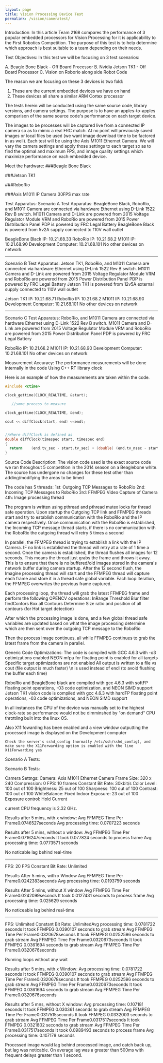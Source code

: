 ```yaml
---
layout: page
title: Vision Processing Device Test
permalink: /vision/cameratest/
---
```




Introduction:
In this article Team 2168 compares the performance of 3 popular embedded processors for Vision Processing for it is applicability to the First Robotics Competition.
The purpose of this test is to help determine which approach is best suitable to a team depending on their needs.

Test Objectives:
In this test we will be focusing on 3 test scenarios:

A. Beagle Bone Black - Off Board Processor
B. Nvidia Jetson TK1 - Off Board Processor
C. Vision on Roborio along side Robot Code

The reason we are focusing on these 3 devices is two fold:
1. These are the current embedded devices we have on hand
2. These devices all share a similar ARM Cortex processor

The tests herein will be conducted using the same source code, library versions, and camera settings. The purpose is to have an apples-to-apples comparison of the same source code's performance on each target device.


The images to be processes will be captured live from a connected IP camera so as to mimic a real FRC match. At no point will previously saved images or local files be used (we want image download time to be factored in as well).
Each test will be using the Axis M1011 Ethernet Camera. We will vary the camera settings and apply those settings to each target so as to find the optimal and maximum FPS, and image quality settings which maximize performance on each embedded device.



Meet the hardware:
###Beagle Bone Black


###Jetson TK1


###RoboRio


###Axis M1011 IP Camera
30FPS max rate

Test Apparatus:
Scenario A Test Apparatus: 
BeagleBone Black, RoboRio, and M1011 Camera are connected via hardware Ethernet using  D-Link 1522 Rev B switch.
M1011 Camera and D-Link are powered from 2015 Voltage Regulator Module
VRM and RoboRio are powered from 2015 Power Distribution Panel
PDP is powered by FRC Legal Battery
BeagleBone Black is powered from 5v2A supply connected to 110V wall outlet


BeagleBone Black IP: 10.21.68.33
RoboRio IP: 10.21.68.2
M1011 IP: 10.21.68.90
Development Computer: 10.21.68.101
No other devices on network


<Insert Scenario A Pic>

---

Scenario B Test Apparatus:
Jetson TK1, RoboRio, and M1011 Camera are connected via hardware Ethernet using D-Link 1522 Rev B switch.
M1011 Camera and D-Link are powered from 2015 Voltage Regulator Module
VRM and RoboRio are powered from 2015 Power Distribution Panel
PDP is powered by FRC Legal Battery
Jetson TK1 is powered from 12v5A external supply connected to 110V wall outlet

Jetson TK1 IP: 10.21.68.71
RoboRio IP: 10.21.68.2
M1011 IP: 10.21.68.90
Development Computer: 10.21.68.101
No other devices on network


<Insert Scenario B Pic>

---

Scenario C Test Apparatus:
RoboRio, and M1011 Camera are connected via hardware Ethernet using D-Link 1522 Rev B switch.
M1011 Camera and D-Link are powered from 2015 Voltage Regulator Module
VRM and RoboRio are powered from 2015 Power Distribution Panel
PDP is powered by FRC Legal Battery

RoboRio IP: 10.21.68.2
M1011 IP: 10.21.68.90
Development Computer: 10.21.68.101
No other devices on network


<Insert Scenario C Pic>


Measurement Accuracy:
The performance measurements will be done internally in the code Using C++ RT library clock

Here is an example of how the measurements are taken within the code.

```cpp
#include <ctime>

clock_gettime(CLOCK_REALTIME, &start);

   //some process to measure

clock_gettime(CLOCK_REALTIME, &end);

cout << diffClock(start, end) <<endl;


//Where diffClock is defined as
double diffClock(timespec start, timespec end) 
{ 
  return	(end.tv_sec - start.tv_sec) + (double) (end.tv_nsec - start.tv_nsec)/ 1000000000.0f; 
} 


``` 


Source Code Description:
The vision code used is the exact source code we ran throughout 5 competition in the 2014 season on a Beaglebone white.
The source has undergone no changes for these test other than adding/modifying the areas to be timed

The code has 5 threads:
1st: Outgoing TCP Messages to RoboRio
2nd: Incoming TCP Messages to RoboRio
3rd: FFMPEG Video Capture of Camera
4th: Image processing thread

The program is written using pthread and pthread mutex locks for thread safe operation.
Upon startup the Outgoing TCP link and FFMPEG threads start and try to establish communication with the RoboRIo and the IP camera respectively.
Once communication with the RoboRio is established, the Incoming TCP message thread starts, if there is no communication with the RoboRio the outgoing thread will retry 5 times a second

In parallel, the FFMPEG thread is trying to establish a link with the IP Camera. IF no link is established the thread will retry at a rate of 1 time a second.
Once the camera is established, the thread flushes all images for 12 seconds. This means the thread just grabs the frame and throws it away. This is to ensure that there is no buffered/old images stored in the camera's network buffer during camera startup.
After the 12 second flush, the Imagine processing thread will start and the FFMPEG thread will capture each frame and store it in a thread safe global variable. Each loop iteration, the FFMPEG overwrites the previous frame captured.

Each processing loop, the thread will grab the latest FFMPEG frame and perform the following OPENCV operations:
InRange Threshold
Blur filter
findContors
Box all Contours
Determine Size ratio and position of all contours (for Hot target detection)

After which the processing image is done, and a few global thread safe variables are updated based on what the image processing determine which are then sent over the outgoing TCP message to the RoboRio

Then the process Image continues, all while FFMPEG continues to grab the latest frame from the camera in parallel.

 

Generic Code Optimizations:
The code is compiled with GCC 4.6.3 with -o3 optimizations enabled
NEON mfpu for floating point is enabled for all targets
Specific target optimizations are not enabled
All output is written to a file vs cout (file output is much faster)
\n is used instead of endl (to avoid flushing the buffer each time) 

RoboRio and BeagleBone black are compiled with gcc 4.6.3 with softFP floating point operations, -03 code optimization, and NEON SIMD support
Jetson TK1 vision code is compiled with gcc 4.6.3 with hardFP floating point operations, -03 code optimizations, and NEON SIMD support
 
In all instances the CPU of the device was manually set to the highest clock-rate so performance would not be dimminshed by "on demand" CPU throttling built into the linux OS.
 

Also X11 fowarding has been enabled and a view window outputting the processed image is displayed on the Development computer

```
Check the server's sshd_config (normally /etc/ssh/sshd_config), and make sure the X11Forwarding option is enabled with the line 
X11Forwarding yes
```

 
 Scenario A Tests:
 
 
 
 
 
Scenario B Tests:


Camera Settngs:
Camera: Axis M1011 Ethernet Camera
Frame Size: 320 x 240
Compression: 0
FPS: 10 frames
Constant Bit Rate: 30kbit/s
Color Level: 100 out of 100
Brightness: 25 out of 100
Sharpness: 100 out of 100
Contrast: 100 out of 100
WhiteBalance: Fixed Indoor
Exposure: 23 out of 100
Exposure control: Hold Current



current CPU frequency is 2.32 GHz.


<Sample of Image>


Results after 5 mins, with x window:
Avg FFMPEG Time Per Frame0.0746527seconds
Avg processing time: 0.0707223 seconds


Results after 5 mins, without x window:
Avg FFMPEG Time Per Frame0.0716247seconds
It took 0.077824 seconds to process frame
 Avg processing time: 0.0773571 seconds

No noticable lag behind real-time

---------

FPS: 20 FPS
Constant Bit Rate: Unlimited

Results After 5 mins, with x Window
Avg FFMPEG Time Per Frame0.0242383seconds
Avg processing time: 0.0193759 seconds

Results After 5 mins, without X window
Avg FFMPEG Time Per Frame0.0242099seconds
It took 0.0127431 seconds to process frame
 Avg processing time: 0.025629 seconds


No noticeable lag behind real-time


---------

FPS: Unlimited
Constant Bit Rate: UnlimitedAvg processing time: 0.0781722 seconds
It took FFMPEG 0.0390107 seconds to grab stream 
Avg FFMPEG Time Per Frame0.0320678seconds
It took FFMPEG 0.0252596 seconds to grab stream 
Avg FFMPEG Time Per Frame0.0320673seconds
It took FFMPEG 0.0361694 seconds to grab stream 
Avg FFMPEG Time Per Frame0.0320676seconds

Running loops without any wait

Results after 5 mins, with x Window:
Avg processing time: 0.0781722 seconds
It took FFMPEG 0.0390107 seconds to grab stream 
Avg FFMPEG Time Per Frame0.0320678seconds
It took FFMPEG 0.0252596 seconds to grab stream 
Avg FFMPEG Time Per Frame0.0320673seconds
It took FFMPEG 0.0361694 seconds to grab stream 
Avg FFMPEG Time Per Frame0.0320676seconds


Results after 5 mns, without X window:
 Avg processing time: 0.107181 seconds
It took FFMPEG 0.030361 seconds to grab stream 
Avg FFMPEG Time Per Frame0.0317515seconds
It took FFMPEG 0.0332003 seconds to grab stream 
Avg FFMPEG Time Per Frame0.0317517seconds
It took FFMPEG 0.0321802 seconds to grab stream 
Avg FFMPEG Time Per Frame0.0317517seconds
It took 0.0989493 seconds to process frame
 Avg processing time: 0.107178 seconds


Processed image would lag behind processed image, and catch back up, but lag was noticable. On average lag was a greater than 500ms with frequent delays greater than 1 second.

<sample pic>










